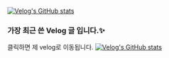 [![Velog's GitHub stats](https://velog-readme-stats.vercel.app/api/badge?name=xodms1701)](https://velog.io/@xodms1701) 

### 가장 최근 쓴 Velog 글 입니다.✨
클릭하면 제 velog로 이동됩니다.
[![Velog's GitHub stats](https://velog-readme-stats.vercel.app/api?name=xodms1701)](https://velog.io/@xodms1701)

